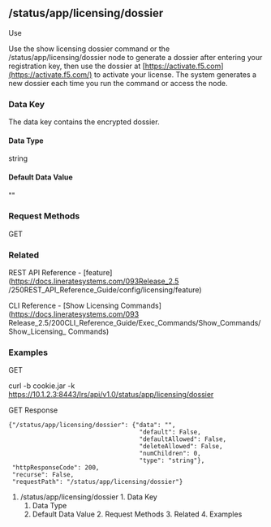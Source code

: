 ## /status/app/licensing/dossier

Use

Use the show licensing dossier command or the /status/app/licensing/dossier
node to generate a dossier after entering your registration key, then use the
dossier at [https://activate.f5.com](https://activate.f5.com/) to activate
your license. The system generates a new dossier each time you run the command
or access the node.

### Data Key

The data key contains the encrypted dossier.

#### Data Type

string

#### Default Data Value

""

### Request Methods

GET

### Related

REST API Reference - [feature](https://docs.lineratesystems.com/093Release_2.5
/250REST_API_Reference_Guide/config/licensing/feature)

CLI Reference - [Show Licensing Commands](https://docs.lineratesystems.com/093
Release_2.5/200CLI_Reference_Guide/Exec_Commands/Show_Commands/Show_Licensing_
Commands)

### Examples

GET

curl -b cookie.jar -k
https://10.1.2.3:8443/lrs/api/v1.0/status/app/licensing/dossier

GET Response

    
    
    {"/status/app/licensing/dossier": {"data": "",
                                        "default": False,
                                        "defaultAllowed": False,
                                        "deleteAllowed": False,
                                        "numChildren": 0,
                                        "type": "string"},
     "httpResponseCode": 200,
     "recurse": False,
     "requestPath": "/status/app/licensing/dossier"}
    

  1. /status/app/licensing/dossier
    1. Data Key
      1. Data Type
      2. Default Data Value
    2. Request Methods
    3. Related
    4. Examples

